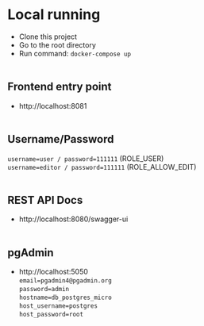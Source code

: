 # Local running
- Clone this project
- Go to the root directory
- Run command: `docker-compose up`
  <br><br>

## Frontend entry point
- http://localhost:8081
  <br><br>

## Username/Password
`username=user / password=111111` (ROLE_USER)<br> 
`username=editor / password=111111` (ROLE_ALLOW_EDIT)
<br><br>

## REST API Docs
- http://localhost:8080/swagger-ui
  <br><br>

## pgAdmin
- http://localhost:5050 <br>
`email=pgadmin4@pgadmin.org`<br>
`password=admin`<br>
`hostname=db_postgres_micro`<br>
`host_username=postgres`<br>
`host_password=root`
